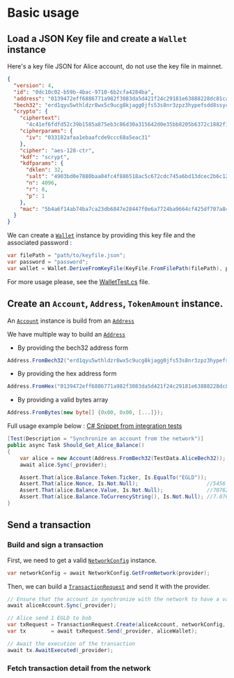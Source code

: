 # Basic usage
## Load a JSON Key file and create a `Wallet` instance
Here's a key file JSON for Alice account, do not use the key file in mainnet.
```json
{
  "version": 4,
  "id": "0dc10c02-b59b-4bac-9710-6b2cfa4284ba",
  "address": "0139472eff6886771a982f3083da5d421f24c29181e63888228dc81ca60d69e1",
  "bech32": "erd1qyu5wthldzr8wx5c9ucg8kjagg0jfs53s8nr3zpz3hypefsdd8ssycr6th",
  "crypto": {
    "ciphertext":
      "4c41ef6fdfd52c39b1585a875eb3c86d30a315642d0e35bb8205b6372c1882f135441099b11ff76345a6f3a930b5665aaf9f7325a32c8ccd60081c797aa2d538",
    "cipherparams": {
      "iv": "033182afaa1ebaafcde9ccc68a5eac31"
    },
    "cipher": "aes-128-ctr",
    "kdf": "scrypt",
    "kdfparams": {
      "dklen": 32,
      "salt": "4903bd0e7880baa04fc4f886518ac5c672cdc745a6bd13dcec2b6c12e9bffe8d",
      "n": 4096,
      "r": 8,
      "p": 1
    },
    "mac": "5b4a6f14ab74ba7ca23db6847e28447f0e6a7724ba9664cf425df707a84f5a8b"
  }
}
```
We can create a [`Wallet`](../src/Domain/Wallet.cs) instance by providing this key file and the associated password : 
```csharp
var filePath = "path/to/keyfile.json";
var password = "password";
var wallet = Wallet.DeriveFromKeyFile(KeyFile.FromFilePath(filePath), password);
```

For more usage please, see the [WalletTest.cs](../tests/Erdcsharp.Tests/Domain/WalletTests.cs) file.


## Create an `Account`, `Address`, `TokenAmount` instance.
An [`Account`](../src/Domain/Account.cs) instance is build from an [`Address`](../src/Domain/Address.cs)

We have multiple way to build an [`Address`](../src/Domain/Address.cs)
* By providing the bech32 address form 
```csharp 
Address.FromBech32("erd1qyu5wthldzr8wx5c9ucg8kjagg0jfs53s8nr3zpz3hypefsdd8ssycr6th")
```
* By providing the hex address form 
```csharp 
Address.FromHex("0139472eff6886771a982f3083da5d421f24c29181e63888228dc81ca60d69e1")
```
* By providing a valid bytes array
```csharp 
Address.FromBytes(new byte[] {0x00, 0x00, [...]});
```

Full usage example below : 
[C# Snippet from integration tests](../tests/Erdcsharp.IntegrationTests/AccountIntegrationTests.cs) 
```csharp
[Test(Description = "Synchronize an account from the network")]
public async Task Should_Get_Alice_Balance()
{
    var alice = new Account(Address.FromBech32(TestData.AliceBech32));
    await alice.Sync(_provider);

    Assert.That(alice.Balance.Token.Ticker, Is.EqualTo("EGLD"));
    Assert.That(alice.Nonce, Is.Not.Null);                      //5456
    Assert.That(alice.Balance.Value, Is.Not.Null);              //7076251965849781128
    Assert.That(alice.Balance.ToCurrencyString(), Is.Not.Null); //7.076251965849781128 EGLD
}
```
## Send a transaction
### Build and sign a transaction

First, we need to get a valid [`NetworkConfig`](../src/Domain/NetworkConfig.cs) instance.

```csharp
var networkConfig = await NetworkConfig.GetFromNetwork(provider);
```

Then, we can build a [`TransactionRequest`](../src/Domain/TransactionRequest.cs) and send it with the provider.

```csharp
// Ensure that the account in synchronize with the network to have a valid Nonce
await aliceAccount.Sync(_provider);

// Alice send 1 EGLD to bob
var txRequest = TransactionRequest.Create(aliceAccount, networkConfig, bobAddress, TokenAmount.EGLD("1"));
var tx        = await txRequest.Send(_provider, aliceWallet);

// Await the execution of the transaction
await tx.AwaitExecuted(_provider);
```

### Fetch transaction detail from the network